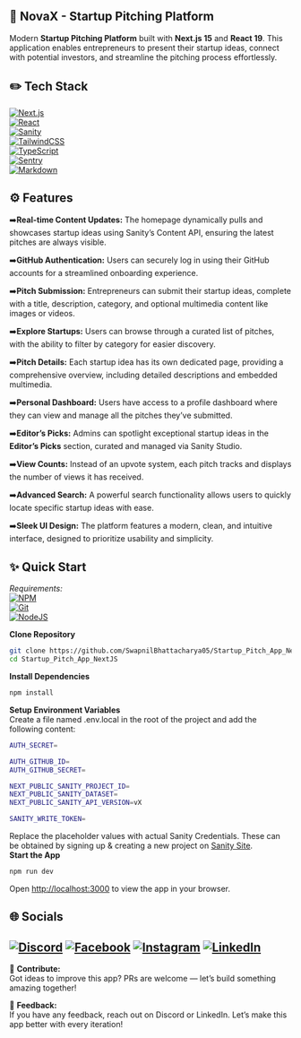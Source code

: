## 🚀 NovaX - Startup Pitching Platform

Modern **Startup Pitching Platform** built with **Next.js 15** and **React 19**. This application enables entrepreneurs to present their startup ideas, connect with potential investors, and streamline the pitching process effortlessly.

## ✏️ Tech Stack
[![Next.js](https://img.shields.io/badge/Next.js-000000?style=for-the-badge&logo=nextdotjs&logoColor=white)](#)  
[![React](https://img.shields.io/badge/React-20232A?style=for-the-badge&logo=react&logoColor=61DAFB)](#)  
[![Sanity](https://img.shields.io/badge/Sanity-FF2D20?style=for-the-badge&logo=sanity&logoColor=white)](#)  
[![TailwindCSS](https://img.shields.io/badge/Tailwind_CSS-38B2AC?style=for-the-badge&logo=tailwind-css&logoColor=white)](#)  
[![TypeScript](https://img.shields.io/badge/TypeScript-007ACC?style=for-the-badge&logo=typescript&logoColor=white)](#)  
[![Sentry](https://img.shields.io/badge/Sentry-black?style=for-the-badge&logo=Sentry&logoColor=#362D59)](#)  
[![Markdown](https://img.shields.io/badge/Markdown-000000?style=for-the-badge&logo=markdown&logoColor=white)](#)  

## ⚙️ Features

➡️**Real-time Content Updates:** The homepage dynamically pulls and showcases startup ideas using Sanity’s Content API, ensuring the latest pitches are always visible.  

➡️**GitHub Authentication:** Users can securely log in using their GitHub accounts for a streamlined onboarding experience.  

➡️**Pitch Submission:** Entrepreneurs can submit their startup ideas, complete with a title, description, category, and optional multimedia content like images or videos.  

➡️**Explore Startups:** Users can browse through a curated list of pitches, with the ability to filter by category for easier discovery.  

➡️**Pitch Details:** Each startup idea has its own dedicated page, providing a comprehensive overview, including detailed descriptions and embedded multimedia.  

➡️**Personal Dashboard:** Users have access to a profile dashboard where they can view and manage all the pitches they’ve submitted.  

➡️**Editor’s Picks:** Admins can spotlight exceptional startup ideas in the **Editor’s Picks** section, curated and managed via Sanity Studio.  

➡️**View Counts:** Instead of an upvote system, each pitch tracks and displays the number of views it has received.  

➡️**Advanced Search:** A powerful search functionality allows users to quickly locate specific startup ideas with ease.  

➡️**Sleek UI Design:** The platform features a modern, clean, and intuitive interface, designed to prioritize usability and simplicity.  

## ✨ Quick Start

_Requirements:_  
[![NPM](https://img.shields.io/badge/npm-CB3837?style=for-the-badge&logo=npm&logoColor=white)](#)  
[![Git](https://img.shields.io/badge/Git-E44C30?style=for-the-badge&logo=git&logoColor=white)](#)  
[![NodeJS](https://img.shields.io/badge/Node.js-339933?style=for-the-badge&logo=nodedotjs&logoColor=white)](#)  

**Clone Repository**

```bash
git clone https://github.com/SwapnilBhattacharya05/Startup_Pitch_App_NextJS.git
cd Startup_Pitch_App_NextJS
```

**Install Dependencies**
```bash
npm install
```

**Setup Environment Variables**  
Create a file named .env.local in the root of the project and add the following content:  
```bash
AUTH_SECRET=

AUTH_GITHUB_ID=
AUTH_GITHUB_SECRET=

NEXT_PUBLIC_SANITY_PROJECT_ID=
NEXT_PUBLIC_SANITY_DATASET=
NEXT_PUBLIC_SANITY_API_VERSION=vX

SANITY_WRITE_TOKEN=
```
Replace the placeholder values with actual Sanity Credentials. These can be obtained by signing up & creating a new project on [Sanity Site](https://www.sanity.io/).  
**Start the App**

```bash
npm run dev
```
Open [http://localhost:3000](http://localhost:3000) to view the app in your browser.


## 🌐 Socials
[![Discord](https://img.shields.io/badge/Discord-%237289DA.svg?logo=discord&logoColor=white)](https://discord.gg/https://discord.com/invite/MvRFh7qMvA) [![Facebook](https://img.shields.io/badge/Facebook-%231877F2.svg?logo=Facebook&logoColor=white)](https://facebook.com/swapnil.bhattacharya.39) [![Instagram](https://img.shields.io/badge/Instagram-%23E4405F.svg?logo=Instagram&logoColor=white)](https://instagram.com/iam___swapnil) [![LinkedIn](https://img.shields.io/badge/LinkedIn-%230077B5.svg?logo=linkedin&logoColor=white)](https://linkedin.com/in/swapnil-bhattacharya-357ab527a)
---

🚀 **Contribute:**  
Got ideas to improve this app? PRs are welcome — let’s build something amazing together!

📩 **Feedback:**  
If you have any feedback, reach out on Discord or LinkedIn. Let’s make this app better with every iteration!
